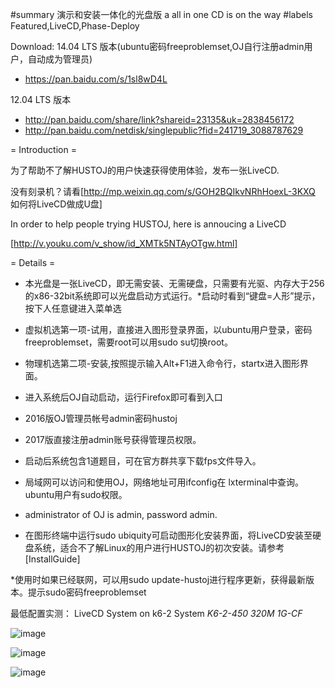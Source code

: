 #summary 演示和安装一体化的光盘版 a all in one CD is on the way
#labels Featured,LiveCD,Phase-Deploy

Download:
14.04 LTS 版本(ubuntu密码freeproblemset,OJ自行注册admin用户，自动成为管理员)
* https://pan.baidu.com/s/1sl8wD4L

12.04 LTS 版本
* http://pan.baidu.com/share/link?shareid=23135&uk=2838456172
* http://pan.baidu.com/netdisk/singlepublic?fid=241719_3088787629


= Introduction =


为了帮助不了解HUSTOJ的用户快速获得使用体验，发布一张LiveCD.


没有刻录机？请看[http://mp.weixin.qq.com/s/GOH2BQIkvNRhHoexL-3KXQ  如何将LiveCD做成U盘]

In order to help people trying HUSTOJ, here is annoucing a LiveCD

[http://v.youku.com/v_show/id_XMTk5NTAyOTgw.html]

= Details =
* 本光盘是一张LiveCD，即无需安装、无需硬盘，只需要有光驱、内存大于256的x86-32bit系统即可以光盘启动方式运行。*启动时看到“键盘=人形”提示，按下人任意键进入菜单选

* 虚拟机选第一项-试用，直接进入图形登录界面，以ubuntu用户登录，密码freeproblemset，需要root可以用sudo su切换root。

* 物理机选第二项-安装,按照提示输入Alt+F1进入命令行，startx进入图形界面。

* 进入系统后OJ自动启动，运行Firefox即可看到入口

* 2016版OJ管理员帐号admin密码hustoj

* 2017版直接注册admin账号获得管理员权限。

* 启动后系统包含1道题目，可在官方群共享下载fps文件导入。

* 局域网可以访问和使用OJ，网络地址可用ifconfig在 lxterminal中查询。ubuntu用户有sudo权限。

* administrator of OJ is admin, password admin.

* 在图形终端中运行sudo ubiquity可启动图形化安装界面，将LiveCD安装至硬盘系统，适合不了解Linux的用户进行HUSTOJ的初次安装。请参考[InstallGuide]


*使用时如果已经联网，可以用sudo update-hustoj进行程序更新，获得最新版本。提示sudo密码freeproblemset



最低配置实测：
LiveCD System on k6-2 System
*K6-2-450 320M 1G-CF*

![image](https://github.com/zhblue/hustoj/blob/master/wiki/k6-2-system.jpg)

![image](https://github.com/zhblue/hustoj/blob/master/wiki/k6-2-status.jpg)

![image](https://github.com/zhblue/hustoj/blob/master/wiki/k6-2-HustOJ.jpg)

